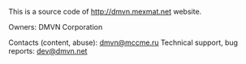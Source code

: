 This is a source code of http://dmvn.mexmat.net website.

Owners: DMVN Corporation

Contacts (content, abuse): dmvn@mccme.ru
Technical support, bug reports: dev@dmvn.net

